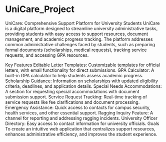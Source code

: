 # UniCare_Project
UniCare: Comprehensive Support Platform for University Students UniCare is a digital platform designed to streamline university administrative tasks, providing students with easy access to support resources, document management, and academic progress tracking. The platform addresses common administrative challenges faced by students, such as preparing formal documents (scholarships, medical requests), tracking service requests, and accessing GPA resources.

Key Features Editable Letter Templates: Customizable templates for official letters, with email functionality for direct submissions. GPA Calculator: A built-in GPA calculator to help students assess academic progress. Scholarship Guidance: Information on scholarships with updated eligibility criteria, deadlines, and application details. Special Needs Accommodations: A section for requesting special accommodations with document submission support. Service Request Tracking: Real-time tracking of service requests like fee clarifications and document processing. Emergency Assistance: Quick access to contacts for campus security, health services, and other essential support. Ragging Inquiry Feature: A channel for reporting and addressing ragging incidents. University Officer Directory: Easy access to contact information for university officials. Goals To create an intuitive web application that centralizes support resources, enhances administrative efficiency, and improves the student experience.
